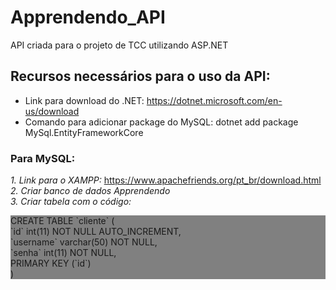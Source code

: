 # Apprendendo_API

API criada para o projeto de TCC utilizando ASP.NET

## Recursos necessários para o uso da API:

* Link para download do .NET: https://dotnet.microsoft.com/en-us/download
* Comando para adicionar package do MySQL: dotnet add package MySql.EntityFrameworkCore

### Para MySQL:

<i> 1. Link para o XAMPP: </i> https://www.apachefriends.org/pt_br/download.html <br>
<i> 2. Criar banco de dados Apprendendo </i>      <br>
<i> 3. Criar tabela com o código: </i> <br> 
<div style="background-color:gray"> CREATE TABLE `cliente` (           <br>
  `id` int(11) NOT NULL AUTO_INCREMENT,<br>
  `username` varchar(50) NOT NULL,     <br>   
  `senha` int(11) NOT NULL,            <br>
  PRIMARY KEY (`id`)                   <br>
) </div>


